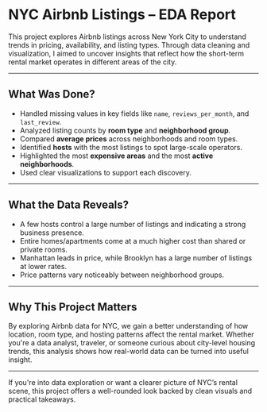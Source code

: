 # NYC Airbnb Listings – EDA Report

This project explores Airbnb listings across New York City to understand trends in pricing, availability, and listing types. Through data cleaning and visualization, I aimed to uncover insights that reflect how the short-term rental market operates in different areas of the city.

---

## What Was Done?

- Handled missing values in key fields like `name`, `reviews_per_month`, and `last_review`.
- Analyzed listing counts by **room type** and **neighborhood group**.
- Compared **average prices** across neighborhoods and room types.
- Identified **hosts** with the most listings to spot large-scale operators.
- Highlighted the most **expensive areas** and the most **active neighborhoods**.
- Used clear visualizations to support each discovery.

---

## What the Data Reveals?

- A few hosts control a large number of listings and indicating a strong business presence.
- Entire homes/apartments come at a much higher cost than shared or private rooms.
- Manhattan leads in price, while Brooklyn has a large number of listings at lower rates.
- Price patterns vary noticeably between neighborhood groups.

---

## Why This Project Matters

By exploring Airbnb data for NYC, we gain a better understanding of how location, room type, and hosting patterns affect the rental market. Whether you're a data analyst, traveler, or someone curious about city-level housing trends, this analysis shows how real-world data can be turned into useful insight.

---

If you're into data exploration or want a clearer picture of NYC’s rental scene, this project offers a well-rounded look backed by clean visuals and practical takeaways.
